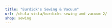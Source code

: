 ```yaml
---
title: "Burdick's Sewing & Vacuum"
url: /chula-vista/burdicks-sewing-and-vacuum-2/
shop: sewing
---
```

